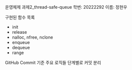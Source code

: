 운영체제 과제2_thread-safe-queue
학번: 20222292
이름: 정현우

구현된 함수 목록
- init
- release
- nalloc, nfree, nclone
- enqueue
- dequeue
- range

GitHub Commit 기준
주요 로직들 단계별로 커밋 분리
